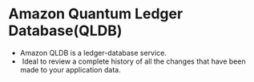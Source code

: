 # Amazon Quantum Ledger Database(QLDB)

-  Amazon QLDB is a ledger-database service.
-  Ideal to review a complete history of all the changes that have been made to your application data.
